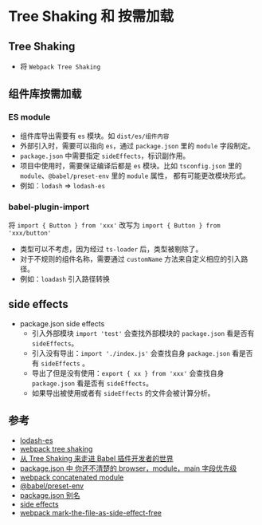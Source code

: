# Tree Shaking 和 按需加载

## Tree Shaking
  - 将 `Webpack Tree Shaking`

## 组件库按需加载
### ES module
  - 组件库导出需要有 `es` 模块。如 `dist/es/组件内容`
  - 外部引入时，需要可以指向 `es`，通过 `package.json` 里的 `module` 字段制定。
  - `package.json` 中需要指定 `sideEffects`，标识副作用。
  - 项目中使用时，需要保证编译后都是 `es` 模块。比如 `tsconfig.json` 里的 `module`、`@babel/preset-env` 里的 `module` 属性， 都有可能更改模块形式。
  - 例如：`lodash` => `lodash-es`

### babel-plugin-import
将 `import { Button } from 'xxx'` 改写为 `import { Button } from 'xxx/button'`
  - 类型可以不考虑，因为经过 `ts-loader` 后，类型被剔除了。
  - 对于不规则的组件名称，需要通过 `customName` 方法来自定义相应的引入路径。  
  - 例如：`loadash` 引入路径转换

## side effects
  - package.json side effects
    - 引入外部模块 `import 'test'` 会查找外部模块的 `package.json` 看是否有 `sideEffects`。
    - 引入没有导出：`import './index.js'` 会查找自身 `package.json` 看是否有 `sideEffects` 。
    - 导出了但是没有使用：`export { xx } from 'xxx'` 会查找自身 `package.json` 看是否有 `sideEffects`。
    - 如果导出被使用或者有 `sideEffects` 的文件会被计算分析。

## 参考
- [lodash-es](https://www.npmjs.com/package/lodash-es)
- [webpack tree shaking](https://webpack.js.org/guides/tree-shaking/)
- [从 Tree Shaking 来走进 Babel 插件开发者的世界](https://jishuin.proginn.com/p/763bfbd6d79a)
- [package.json 中 你还不清楚的 browser，module，main 字段优先级](https://github.com/SunshowerC/blog/issues/8)
- [webpack concatenated module](https://www.webpackjs.com/plugins/module-concatenation-plugin/)
- [@babel/preset-env](https://babeljs.io/docs/en/babel-preset-env#modules)
- [package.json 别名](https://github.com/jht6/blogs/issues/63)
- [side effects](https://blog.csdn.net/u012961419/article/details/107094056)
- [webpack mark-the-file-as-side-effect-free](https://webpack.js.org/guides/tree-shaking/#mark-the-file-as-side-effect-free)
